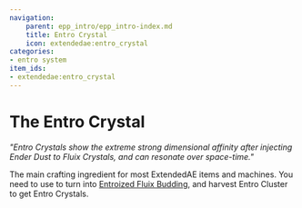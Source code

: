 ```yaml
---
navigation:
    parent: epp_intro/epp_intro-index.md
    title: Entro Crystal
    icon: extendedae:entro_crystal
categories:
- entro system
item_ids:
- extendedae:entro_crystal
---
```


# The Entro Crystal

<Row>
<ItemImage id="extendedae:entro_crystal" scale="4"></ItemImage>
</Row>

*"Entro Crystals show the extreme strong dimensional affinity after injecting Ender Dust to Fluix Crystals, and can resonate
over space-time."*

The main crafting ingredient for most ExtendedAE items and machines. You need to use <ItemLink id="extendedae:entro_seed" /> to turn
<ItemLink id="ae2:fluix_block" /> into [Entroized Fluix Budding](./entro_budding.md), and harvest Entro Cluster to get Entro Crystals.

